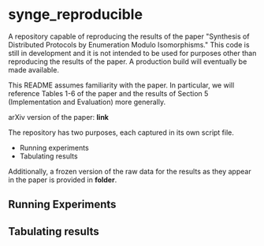 # synge_reproducible
A repository capable of reproducing the results of the paper "Synthesis of Distributed Protocols by Enumeration Modulo Isomorphisms."
This code is still in development and it is not intended to be used for purposes other than reproducing the results of the paper.
A production build will eventually be made available.

This README assumes familiarity with the paper. In particular, we will reference Tables 1-6 of the paper and the results of Section 5 (Implementation and Evaluation) more generally.

arXiv version of the paper: **link**

The repository has two purposes, each captured in its own script file.

* Running experiments
* Tabulating results

Additionally, a frozen version of the raw data for the results as they appear in the paper is provided in **folder**.

## Running Experiments

## Tabulating results
